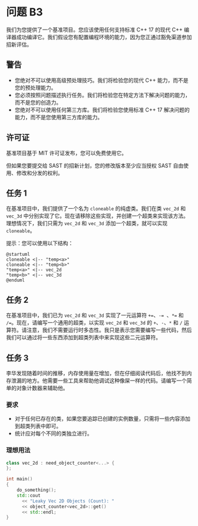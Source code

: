 # 问题 B3
我们为您提供了一个基准项目。您应该使用任何支持标准 C++ 17 的现代 C++ 编译器成功编译它。我们假设您有配置编程环境的能力，因为您正通过豁免渠道参加招新评估。

## 警告
- 您绝对不可以使用高级预处理技巧。我们将检验您的现代 C++ 能力，而不是您的预处理能力。
- 您必须按照问题描述执行任务。我们将检验您在特定方法下解决问题的能力，而不是您的创造力。
- 您绝对不可以使用任何第三方库。我们将检验您使用标准 C++ 17 解决问题的能力，而不是您使用第三方库的能力。

## 许可证
基准项目基于 MIT 许可证发布，您可以免费使用它。

但如果您要提交给 SAST 的招新计划，您的修改版本至少应当授权 SAST 自由使用、修改和分发的权利。

## 任务 1
在基准项目中，我们提供了一个名为 `cloneable` 的纯虚类。我们在类 `vec_2d` 和 `vec_3d` 中分别实现了它。现在请移除这些实现，并创建一个超类来实现该方法。理想情况下，我们只需为 `vec_2d` 和 `vec_3d` 添加一个超类，就可以实现 `cloneable`。

提示：您可以使用以下结构：
```plantuml
@startuml
cloneable <|-- "temp<a>"
cloneable <|-- "temp<b>"
"temp<a>" <|-- vec_2d
"temp<b>" <|-- vec_3d
@enduml
```

## 任务 2
在基准项目中，我们已为 `vec_2d` 和 `vec_3d` 实现了一元运算符 `+=`、`-= `、`*=` 和 `/=`。现在，请编写一个通用的超类，以实现 `vec_2d` 和 `vec_3d` 的 `+`、`-`、`*` 和 `/` 运算符。请注意，我们不需要运行时多态性。我只是表示您需要编写一些代码，然后我们可以通过将一些东西添加到超类列表中来实现这些二元运算符。

## 任务 3
李华发现随着时间的推移，内存使用量在增加，但在仔细阅读代码后，他找不到内存泄漏的地方。他需要一些工具来帮助他调试这种像屎一样的代码。请编写一个简单的对象计数器来辅助他。

### 要求
- 对于任何已存在的类，如果您要追踪已创建的实例数量，只需将一些内容添加到超类列表中即可。
- 统计应对每个不同的类独立进行。

### 理想用法
```cpp
class vec_2d : need_object_counter<...> {
};

int main()
{
    do_something();
    std::cout 
      << "Leaky Vec 2D Objects (Count): " 
      << object_counter<vec_2d>::get() 
      << std::endl;
}
```